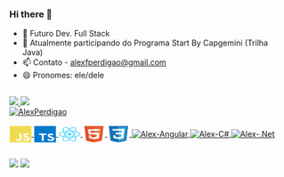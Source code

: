 ### Hi there 👋

- 🔭 Futuro Dev. Full Stack
- 🌱 Atualmente participando do Programa Start By Capgemini (Trilha Java)
- 📫 Contato - alexfperdigao@gmail.com
- 😄 Pronomes: ele/dele
 ##
 <div>
  <a href="https://www.linkedin.com/in/alex-perdigao/">
  <img height="180em" src="https://github-readme-stats.vercel.app/api?username=AlexPerdigao&show_icons=true&theme=merko&include_all_commits=true&count_private=true"/>
  <img height="180em" src="https://github-readme-stats.vercel.app/api/top-langs/?username=AlexPerdigao&layout=compact&langs_count=16&theme=merko"/>
 </div>
 <div>
  <img src="https://komarev.com/ghpvc/?username=AlexPerdigao&color=green" alt="AlexPerdigao"/> 
 </div>
  
<div style="display: inline_block"><br>
  <img align="center" alt="Alex-Js" height="30" width="40" src="https://raw.githubusercontent.com/devicons/devicon/master/icons/javascript/javascript-plain.svg">
  <img align="center" alt="Alex-Ts" height="30" width="40" src="https://raw.githubusercontent.com/devicons/devicon/master/icons/typescript/typescript-plain.svg">
  <img align="center" alt="Alex-React" height="30" width="40" src="https://raw.githubusercontent.com/devicons/devicon/master/icons/react/react-original.svg">
  <img align="center" alt="AlexAlex-HTML" height="30" width="40" src="https://raw.githubusercontent.com/devicons/devicon/master/icons/html5/html5-original.svg">
  <img align="center" alt="Alex-CSS" height="30" width="40" src="https://raw.githubusercontent.com/devicons/devicon/master/icons/css3/css3-original.svg">
  <img align="center" alt="Alex-Angular" height="30" width="40" src="https://cdn.jsdelivr.net/gh/devicons/devicon/icons/angularjs/angularjs-original.svg">
  <img align="center" alt="Alex-C#" height="30" width="40" src="https://cdn.jsdelivr.net/gh/devicons/devicon/icons/csharp/csharp-original.svg">
  <img align="center" alt="Alex-.Net" height="30" width="40" src="https://cdn.jsdelivr.net/gh/devicons/devicon/icons/dot-net/dot-net-original.svg" />


  </div>
  
  ##
  <div>
  <a href = "mailto:alexfperdigao@gmail"><img src="https://img.shields.io/badge/Gmail-D14836?style=for-the-badge&logo=gmail&logoColor=white" target="_blank"></a>
  <a href=https://www.linkedin.com/in/alex-perdigao/ target="_blank"><img src="https://img.shields.io/badge/-LinkedIn-%230077B5?style=for-the-badge&logo=linkedin&logoColor=white" target="_blank"></a>   
</div>

  
